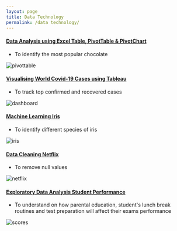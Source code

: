 ```yaml
---
layout: page
title: Data Technology
permalink: /data technology/
---
```


#### [Data Analysis using Excel Table, PivotTable & PivotChart](https://medium.com/@csyme/data-analysis-and-visualisation-using-pivottable-pivotchart-565ee2d0497d)
- To identify the most popular chocolate

![pivottable](https://github.com/cshiyun/cshiyun.github.io/assets/48885389/19b30176-9b2c-4a35-9b0e-be5ef0a2a084)
<br />

#### [Visualising World Covid-19 Cases using Tableau](https://public.tableau.com/app/profile/csyviz/viz/WorldCovid-19_16871536293740/Dashboard1)
- To track top confirmed and recovered cases

![dashboard](https://github.com/cshiyun/cshiyun.github.io/assets/48885389/6423ea07-3a4b-40c1-9304-e6a9b0785ed5)
<br />

#### [Machine Learning Iris](https://github.com/cshiyun/data/blob/main/python/project%201%20-%20iris%20ml.ipynb)
- To identify different species of iris

![iris](https://github.com/cshiyun/cshiyun.github.io/assets/48885389/82025a78-813b-4199-ab12-8eb197c8c722)
<br />

#### [Data Cleaning Netflix](https://github.com/cshiyun/data/blob/main/python/project%202%20-%20netflix%20data%20cleaning.ipynb)
- To remove null values

![netflix](https://github.com/cshiyun/cshiyun.github.io/assets/48885389/94cb2ee9-979f-4053-a818-99186b416895)
<br />

#### [Exploratory Data Analysis Student Performance](https://github.com/cshiyun/data/blob/main/python/project%203%20-%20student%20performance%20eda.ipynb)
- To understand on how parental education, student's lunch break routines and test preparation will affect their exams performance

![scores](https://github.com/cshiyun/cshiyun.github.io/assets/48885389/4de09ffb-962c-485f-b50b-bae999a10473)
<br />
